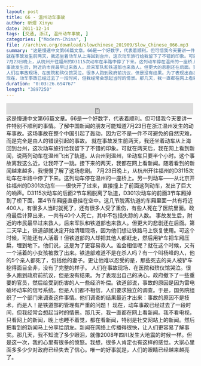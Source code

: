 ```yaml
---
layout: post
title: 66 - 温州动车事故
author: 昕煜 Xinyu
date: 2011-12-14
tags: [交通, 浙江, 温州动车事故, ]
categories: ["Modern-China", ]
file: //archive.org/download/slowchinese_201909/Slow_Chinese_066.mp3
summary: "这是慢速中文第66篇文章。66是一个好数字，代表着顺利。但可惜我今天要讲一件特别不顺利的事情。了解中国新闻的朋友可能知道7月23日在浙江温州发生的动车事故。这场事故在整个中国引起了轰动，因为它不是一件不可避免的自然灾难，而是完全是由人的错误引起的事故。  
就在事故发生前两天，我还坐着动车从上海回到台州，这次动车旅行给我留下了不错的印象。可就在两天后，我在网上看到新闻，说两列动车在温州飞出了轨道。从台州到温州，坐动车只要半个小时。这个事故离我这么近，让我吓了一跳。接下来的两天，我都在网上看新闻。随着看到的新闻越来越多，我慢慢了解了这场悲剧。  
7月23日晚上，从杭州开往福州的D3115次动车在半路中停了下来。这列动车停在温州的一座桥上。另一列动车——从北京开往福州的D301次动车——很快开了过来，直接撞上了前面这列动车，发出了巨大的响声。D3115次动车的后面2节车厢脱离了轨道，D301次动车的前面3节车厢掉到了桥下面，第4节车厢竖直悬挂在空中。这几节脱离轨道的车厢里面一共有将近400人，有很多人当时就死了，还有很多人受了重伤，有些人死在了医院里面。政府最后计算出来，一共有40个人死亡，其中不包括失踪的人数。  
事故发生后，附近的市民最早过来救人，后来军队和铁道部也来救人。但更大的悲剧还在后面。第二天早上，铁道部就决定开始清理现场，因为他们想让铁路马上恢复使用。可这个时候，可能还有人活着！但铁道部的人却把其他人都赶走，然后用铲车把车厢压扁，埋到地下。他们说，这是为了更容易救人。谁会相信呢？就在这个时候，又有一个活着的小女孩被救了出来。铁道部难道不是在杀人吗？有一个叫杨峰的人，他的5个亲人都死了，包括他的妻子。更让他难以忍受的是，那些死去的亲人被铲车挖得面目全非，没有了完整的样子。  
人们在事故现场、在医院和殡仪馆哭泣。很多人跑到政府前抗议，但是没有结果。为了表现出自己的决心，政府撤下了一些重要的官员，然后给受到伤害的人一些经济补偿。铁道部说，事故的原因是因为雷电破坏动车的信号系统。但是人们都不相信，人们要求独立的调查。于是，国务院组织了一个部门来调查这件事情。他们调查的结果最近才出来：事故的原因不是技术，而是人！是铁道部的管理有严重的问题！  
现在，动车事故已经过去了一段时间，但我经常会想起当时的情景。那几天，我一直都在网上看新闻。我不看电视，只看网上的新闻，晚上也睡不着觉，都在看新闻，特别是社交网站上的新闻。然后把看到的新闻马上分享给朋友。新闻在网络上传播得很快，让人们更容易了解事实。那几天，我不知流了多少眼泪，就像2008年四川发生大地震的时候一样。但是这一次，我的心里有很多的愤怒。我想，很多人肯定也有这样的感觉。大家心里面多多少少对政府已经失去了信心。唯一的好事就是，人们的眼睛已经越来越亮了。"
duration: "0:03:26.694767"
length: "3897250"
---
```


<iframe src="https://archive.org/embed/slowchinese_201909/Slow_Chinese_066.mp3" width="500" height="30" frameborder="0" webkitallowfullscreen="true" mozallowfullscreen="true" allowfullscreen></iframe>
这是慢速中文第66篇文章。66是一个好数字，代表着顺利。但可惜我今天要讲一件特别不顺利的事情。了解中国新闻的朋友可能知道7月23日在浙江温州发生的动车事故。这场事故在整个中国引起了轰动，因为它不是一件不可避免的自然灾难，而是完全是由人的错误引起的事故。  
就在事故发生前两天，我还坐着动车从上海回到台州，这次动车旅行给我留下了不错的印象。可就在两天后，我在网上看到新闻，说两列动车在温州飞出了轨道。从台州到温州，坐动车只要半个小时。这个事故离我这么近，让我吓了一跳。接下来的两天，我都在网上看新闻。随着看到的新闻越来越多，我慢慢了解了这场悲剧。  
7月23日晚上，从杭州开往福州的D3115次动车在半路中停了下来。这列动车停在温州的一座桥上。另一列动车——从北京开往福州的D301次动车——很快开了过来，直接撞上了前面这列动车，发出了巨大的响声。D3115次动车的后面2节车厢脱离了轨道，D301次动车的前面3节车厢掉到了桥下面，第4节车厢竖直悬挂在空中。这几节脱离轨道的车厢里面一共有将近400人，有很多人当时就死了，还有很多人受了重伤，有些人死在了医院里面。政府最后计算出来，一共有40个人死亡，其中不包括失踪的人数。  
事故发生后，附近的市民最早过来救人，后来军队和铁道部也来救人。但更大的悲剧还在后面。第二天早上，铁道部就决定开始清理现场，因为他们想让铁路马上恢复使用。可这个时候，可能还有人活着！但铁道部的人却把其他人都赶走，然后用铲车把车厢压扁，埋到地下。他们说，这是为了更容易救人。谁会相信呢？就在这个时候，又有一个活着的小女孩被救了出来。铁道部难道不是在杀人吗？有一个叫杨峰的人，他的5个亲人都死了，包括他的妻子。更让他难以忍受的是，那些死去的亲人被铲车挖得面目全非，没有了完整的样子。  
人们在事故现场、在医院和殡仪馆哭泣。很多人跑到政府前抗议，但是没有结果。为了表现出自己的决心，政府撤下了一些重要的官员，然后给受到伤害的人一些经济补偿。铁道部说，事故的原因是因为雷电破坏动车的信号系统。但是人们都不相信，人们要求独立的调查。于是，国务院组织了一个部门来调查这件事情。他们调查的结果最近才出来：事故的原因不是技术，而是人！是铁道部的管理有严重的问题！  
现在，动车事故已经过去了一段时间，但我经常会想起当时的情景。那几天，我一直都在网上看新闻。我不看电视，只看网上的新闻，晚上也睡不着觉，都在看新闻，特别是社交网站上的新闻。然后把看到的新闻马上分享给朋友。新闻在网络上传播得很快，让人们更容易了解事实。那几天，我不知流了多少眼泪，就像2008年四川发生大地震的时候一样。但是这一次，我的心里有很多的愤怒。我想，很多人肯定也有这样的感觉。大家心里面多多少少对政府已经失去了信心。唯一的好事就是，人们的眼睛已经越来越亮了。